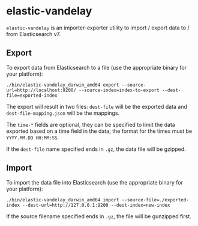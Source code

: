elastic-vandelay
================

`elastic-vandelay` is an importer-exporter utility to import / export data to / from Elasticsearch v7.


## Export

To export data from Elasticsearch to a file (use the appropriate binary for your platform):

```
./bin/elastic-vandelay_darwin_amd64 export --source-url=http://localhost:9200/ --source-index=index-to-export --dest-file=exported-index
```

The export will result in two files: `dest-file` will be the exported data and `dest-file-mapping.json` will be the mappings.

The `time-*` fields are optional, they can be specified to limit the data exported based on a time field in the data; the format for the times must be `YYYY.MM.DD HH:MM:SS`. 

If the `dest-file` name specified ends in `.gz`, the data file will be gzipped.


## Import

To import the data file into Elasticsearch (use the appropriate binary for your platform):

```
./bin/elastic-vandelay_darwin_amd64 import --source-file=./exported-index --dest-url=http://127.0.0.1:9200 --dest-index=new-index
```

If the source filename specified ends in `.gz`, the file will be gunzipped first.
